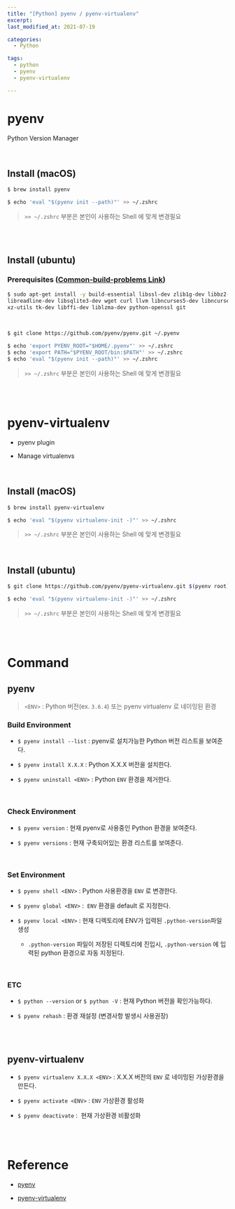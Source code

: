 ```yaml
---
title: "[Python] pyenv / pyenv-virtualenv"
excerpt: 
last_modified_at: 2021-07-19

categories:
  - Python

tags:
  - python
  - pyenv
  - pyenv-virtualenv

---
```


# pyenv

Python Version Manager

<br>

## Install (macOS)

```bash
$ brew install pyenv
```

```bash
$ echo 'eval "$(pyenv init --path)"' >> ~/.zshrc
```

> `>> ~/.zshrc` 부분은 본인이 사용하는 Shell 에 맞게 변경필요

<br><br>

## Install (ubuntu)

### Prerequisites ([Common-build-problems Link](https://github.com/pyenv/pyenv/wiki/Common-build-problems))

```bash
$ sudo apt-get install -y build-essential libssl-dev zlib1g-dev libbz2-dev \
libreadline-dev libsqlite3-dev wget curl llvm libncurses5-dev libncursesw5-dev \
xz-utils tk-dev libffi-dev liblzma-dev python-openssl git
```

<br>

```bash
$ git clone https://github.com/pyenv/pyenv.git ~/.pyenv
```

```bash
$ echo 'export PYENV_ROOT="$HOME/.pyenv"' >> ~/.zshrc
$ echo 'export PATH="$PYENV_ROOT/bin:$PATH"' >> ~/.zshrc
$ echo 'eval "$(pyenv init --path)"' >> ~/.zshrc
```

> `>> ~/.zshrc` 부분은 본인이 사용하는 Shell 에 맞게 변경필요

<br><br>

# pyenv-virtualenv

- pyenv plugin

- Manage virtualenvs

<br>

## Install (macOS)

```bash
$ brew install pyenv-virtualenv
```

```bash
$ echo 'eval "$(pyenv virtualenv-init -)"' >> ~/.zshrc
```
> `>> ~/.zshrc` 부분은 본인이 사용하는 Shell 에 맞게 변경필요

<br>

## Install (ubuntu)

```bash
$ git clone https://github.com/pyenv/pyenv-virtualenv.git $(pyenv root)/plugins/pyenv-virtualenv
```

```bash
$ echo 'eval "$(pyenv virtualenv-init -)"' >> ~/.zshrc
```
> `>> ~/.zshrc` 부분은 본인이 사용하는 Shell 에 맞게 변경필요

<br><br>

# Command

## pyenv

> `<ENV>` : Python 버전(ex. `3.6.4`) 또는 pyenv virtualenv 로 네이밍된 환경

### Build Environment

- `$ pyenv install --list`  : pyenv로 설치가능한 Python 버전 리스트을 보여준다.

- `$ pyenv install X.X.X` : Python X.X.X 버전을 설치한다.

- `$ pyenv uninstall <ENV>` : Python `ENV` 환경을 제거한다.

<br>

### Check Environment

- `$ pyenv version` : 현재 pyenv로 사용중인 Python 환경을 보여준다.

- `$ pyenv versions` : 현재 구축되어있는 환경 리스트를 보여준다.

<br>

### Set Environment

- `$ pyenv shell <ENV>` : Python 사용환경을 `ENV` 로 변경한다.

- `$ pyenv global <ENV>` :  `ENV` 환경을 default 로 지정한다.

- `$ pyenv local <ENV>` : 현재 디렉토리에 ENV가 입력된 `.python-version`파일 생성
  - `.python-version` 파일이 저장된 디렉토리에 진입시, `.python-version` 에 입력된 python 환경으로 자동 지정된다.

<br>

### ETC

- `$ python --version` or `$ python -V` : 현재 Python 버전을 확인가능하다.

- `$ pyenv rehash` : 환경 재설정 (변경사항 발생시 사용권장)

<br><br>

## pyenv-virtualenv

- `$ pyenv virtualenv X.X.X <ENV>` : X.X.X 버전의 `ENV` 로 네이밍된 가상환경을 만든다.

- `$ pyenv activate <ENV>` : `ENV` 가상환경 활성화

- `$ pyenv deactivate` :  현재 가상환경 비활성화

<br><br>

# Reference

- [pyenv](https://github.com/pyenv/pyenv)

- [pyenv-virtualenv](https://github.com/pyenv/pyenv-virtualenv)
